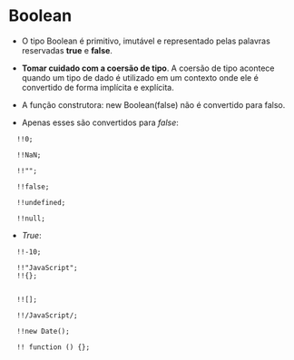 # Boolean

- O tipo Boolean é primitivo, imutável e representado pelas palavras reservadas **true** e **false**.
- **Tomar cuidado com a coersão de tipo**. A coersão de tipo acontece quando um tipo de dado é utilizado em um contexto onde ele é convertido de forma implícita e explícita.

- A função construtora: new Boolean(false) não é convertido para falso.
- Apenas esses são convertidos para *false*:
```
  !!0; 
  
  !!NaN;
  
  !!""; 
  
  !!false; 
  
  !!undefined; 
  
  !!null; 
```

- *True*:
```
  !!-10;
  
  !!"JavaScript";
  !!{};
  
  
  !![];
  
  !!/JavaScript/;
  
  !!new Date();
  
  !! function () {};
```